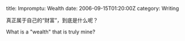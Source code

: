title: Impromptu: Wealth
date: 2006-09-15T01:20:00Z
category: Writing

真正属于自己的“财富”，到底是什么呢？

What is a "wealth" that is truly mine?
